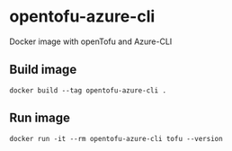 # opentofu-azure-cli
Docker image with openTofu and Azure-CLI

## Build image
`docker build --tag opentofu-azure-cli .`

## Run image
`docker run -it --rm opentofu-azure-cli tofu --version`